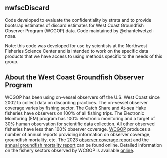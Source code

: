 ## nwfscDiscard

Code developed to evaluate the confidentiality by strata and to provide bootsrap estimates of discard estimates for West Coast Groundfish Observer Program (WCGOP) data. Code maintained by @chantelwetzel-noaa.

Note: this code was developed for use by scientists at the Northwest Fisheries Science Center and is intended to work on the specific data products that we have access to using methods specific to the needs of this group.

## About the West Coast Groundfish Observer Program

WCGOP has been using on-vessel observers off the U.S. West Coast since 2002 to collect data on discarding practices. The on-vessel observer coverage varies by fishing sector. The Catch Share and At-sea Hake fisheries have observers on 100% of all fishing trips. The Electronic Monitoring (EM) program has 100% electronic monitoring and a target of 30% human observation for scientific data collection. All other observed fisheries have less than 100% observer coverage. [WCGOP](https://www.fisheries.noaa.gov/west-coast/fisheries-observers/west-coast-fishery-observer-bycatch-and-mortality-reports#fishery-management-reports) produces a number of annual reports providing information on observer coverage, groundfish mortality, etc. The 2023 [observer coverage report](https://repository.library.noaa.gov/view/noaa/52078) and the [annual groundfish mortality report](https://repository.library.noaa.gov/view/noaa/55949) can be found online. Detailed information on the fishery sectors observed by WCGOP is available [online](https://www.fisheries.noaa.gov/west-coast/fisheries-observers/fishery-sectors-covered-west-coast-groundfish-observer-program-and).
